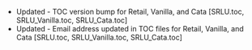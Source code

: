- Updated - TOC version bump for Retail, Vanilla, and Cata [SRLU.toc, SRLU_Vanilla.toc, SRLU_Cata.toc]
- Updated - Email address updated in TOC files for Retail, Vanilla, and Cata [SRLU.toc, SRLU_Vanilla.toc, SRLU_Cata.toc]